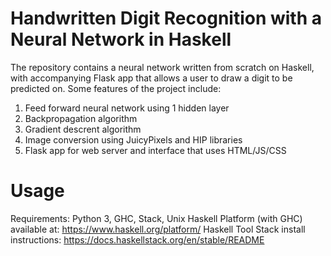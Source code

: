 # Handwritten Digit Recognition with a Neural Network in Haskell

The repository contains a neural network written from scratch on Haskell, with accompanying Flask app that allows a user to draw a digit to be predicted on. Some features of the project include: 

1. Feed forward neural network using 1 hidden layer
2. Backpropagation algorithm 
3. Gradient descrent algorithm
4. Image conversion using JuicyPixels and HIP libraries
5. Flask app for web server and interface that uses HTML/JS/CSS

# Usage
Requirements: Python 3, GHC, Stack, Unix
Haskell Platform (with GHC) available at: https://www.haskell.org/platform/
Haskell Tool Stack install instructions: https://docs.haskellstack.org/en/stable/README
